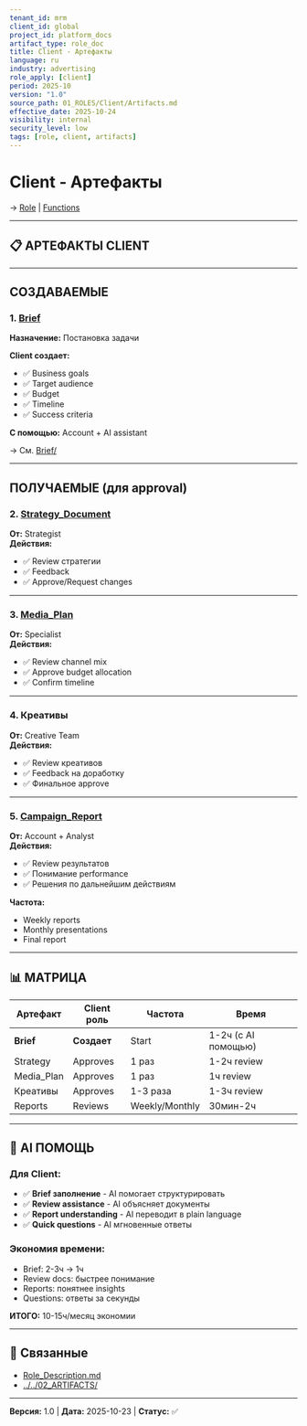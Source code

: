 ```yaml
---
tenant_id: mrm
client_id: global
project_id: platform_docs
artifact_type: role_doc
title: Client - Артефакты
language: ru
industry: advertising
role_apply: [client]
period: 2025-10
version: "1.0"
source_path: 01_ROLES/Client/Artifacts.md
effective_date: 2025-10-24
visibility: internal
security_level: low
tags: [role, client, artifacts]
---
```


# Client - Артефакты

→ [Role](./Role_Description.md) | [Functions](./Functions.md)

---

## 📋 АРТЕФАКТЫ CLIENT

---

## СОЗДАВАЕМЫЕ

### 1. [Brief](../../02_ARTIFACTS/Brief/)
**Назначение:** Постановка задачи

**Client создает:**
- ✅ Business goals
- ✅ Target audience
- ✅ Budget
- ✅ Timeline
- ✅ Success criteria

**С помощью:** Account + AI assistant

→ См. [Brief/](../../02_ARTIFACTS/Brief/)

---

## ПОЛУЧАЕМЫЕ (для approval)

### 2. [Strategy_Document](../../02_ARTIFACTS/Strategy_Document/)
**От:** Strategist  
**Действия:**
- ✅ Review стратегии
- ✅ Feedback
- ✅ Approve/Request changes

---

### 3. [Media_Plan](../../02_ARTIFACTS/Media_Plan/)
**От:** Specialist  
**Действия:**
- ✅ Review channel mix
- ✅ Approve budget allocation
- ✅ Confirm timeline

---

### 4. Креативы
**От:** Creative Team  
**Действия:**
- ✅ Review креативов
- ✅ Feedback на доработку
- ✅ Финальное approve

---

### 5. [Campaign_Report](../../02_ARTIFACTS/Campaign_Report/)
**От:** Account + Analyst  
**Действия:**
- ✅ Review результатов
- ✅ Понимание performance
- ✅ Решения по дальнейшим действиям

**Частота:**
- Weekly reports
- Monthly presentations
- Final report

---

## 📊 МАТРИЦА

| Артефакт | Client роль | Частота | Время |
|----------|------------|---------|-------|
| **Brief** | **Создает** | Start | 1-2ч (с AI помощью) |
| Strategy | Approves | 1 раз | 1-2ч review |
| Media_Plan | Approves | 1 раз | 1ч review |
| Креативы | Approves | 1-3 раза | 1-3ч review |
| Reports | Reviews | Weekly/Monthly | 30мин-2ч |

---

## 🤖 AI ПОМОЩЬ

### Для Client:
- ✅ **Brief заполнение** - AI помогает структурировать
- ✅ **Review assistance** - AI объясняет документы
- ✅ **Report understanding** - AI переводит в plain language
- ✅ **Quick questions** - AI мгновенные ответы

### Экономия времени:
- Brief: 2-3ч → 1ч
- Review docs: быстрее понимание
- Reports: понятнее insights
- Questions: ответы за секунды

**ИТОГО:** 10-15ч/месяц экономии

---

## 🔗 Связанные

- [Role_Description.md](./Role_Description.md)
- [../../02_ARTIFACTS/](../../02_ARTIFACTS/)

---

**Версия:** 1.0 | **Дата:** 2025-10-23 | **Статус:** ✅


